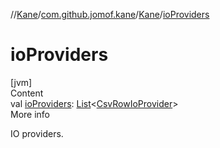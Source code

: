 //[Kane](../../index.md)/[com.github.jomof.kane](../index.md)/[Kane](index.md)/[ioProviders](io-providers.md)



# ioProviders  
[jvm]  
Content  
val [ioProviders](io-providers.md): [List](https://kotlinlang.org/api/latest/jvm/stdlib/kotlin.collections/-list/index.html)<[CsvRowIoProvider](../../com.github.jomof.kane.csv/-csv-row-io-provider/index.md)>  
More info  


IO providers.

  



